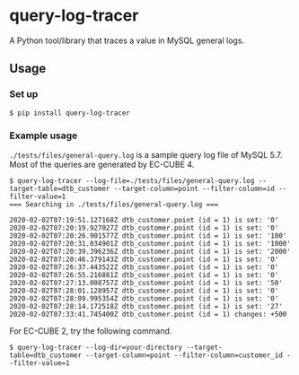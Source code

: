 # query-log-tracer

A Python tool/library that traces a value in MySQL general logs.

## Usage

### Set up

```
$ pip install query-log-tracer
```

### Example usage

`./tests/files/general-query.log` is a sample query log file of MySQL 5.7. Most of the queries are generated by EC-CUBE 4.

```
$ query-log-tracer --log-file=./tests/files/general-query.log --target-table=dtb_customer --target-column=point --filter-column=id --filter-value=1
=== Searching in ./tests/files/general-query.log ===

2020-02-02T07:19:51.127168Z dtb_customer.point (id = 1) is set: '0'
2020-02-02T07:20:19.927027Z dtb_customer.point (id = 1) is set: '0'
2020-02-02T07:20:26.901577Z dtb_customer.point (id = 1) is set: '100'
2020-02-02T07:20:31.034901Z dtb_customer.point (id = 1) is set: '1000'
2020-02-02T07:20:39.396236Z dtb_customer.point (id = 1) is set: '2000'
2020-02-02T07:20:46.379143Z dtb_customer.point (id = 1) is set: '0'
2020-02-02T07:26:37.443522Z dtb_customer.point (id = 1) is set: '0'
2020-02-02T07:26:55.216881Z dtb_customer.point (id = 1) is set: '0'
2020-02-02T07:27:13.008757Z dtb_customer.point (id = 1) is set: '50'
2020-02-02T07:28:01.128957Z dtb_customer.point (id = 1) is set: '0'
2020-02-02T07:28:09.995354Z dtb_customer.point (id = 1) is set: '0'
2020-02-02T07:28:14.172518Z dtb_customer.point (id = 1) is set: '27'
2020-02-02T07:33:41.745400Z dtb_customer.point (id = 1) changes: +500
```

For EC-CUBE 2, try the following command.

```
$ query-log-tracer --log-dir=your-directory --target-table=dtb_customer --target-column=point --filter-column=customer_id --filter-value=1
```
